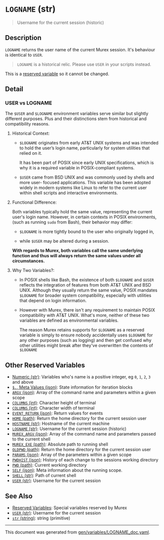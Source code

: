 # `LOGNAME` (str)

> Username for the current session (historic)

## Description

`LOGNAME` returns the user name of the current Murex session. It's behaviour is
identical to `USER`.

> `LOGNAME` is a historical relic. Please use `USER` in your scripts instead.

This is a [reserved variable](/docs/user-guide/reserved-vars.md) so it cannot be changed.

## Detail

### USER vs LOGNAME

The `$USER` and `$LOGNAME` environment variables serve similar but slightly
different purposes. Plus and their distinctions stem from historical and
compatibility reasons.

1. Historical Context:

   * `$LOGNAME` originates from early AT&T UNIX systems and was intended to
     hold the user’s login name, particularly for system utilities that relied
     on it.
     
     It has been part of POSIX since early UNIX specifications, which is why it
     is a required variable in POSIX-compliant systems.

   * `$USER` came from BSD UNIX and was commonly used by shells and more user-
     focused applications. This variable has been adopted widely in modern
     systems like Linux to refer to the current user within shell scripts and
     interactive environments.

2. Functional Difference:

   Both variables typically hold the same value, representing the current
   user's login name. However, in certain contexts in POSIX environments,
   (such as running `sudo` from Bash), their behavior may differ:
     
   * `$LOGNAME` is more tightly bound to the user who originally logged in,

   * while `$USER` may be altered during a session.

   **With regards to Murex, both variables call the same underlying function
   and thus will always return the same values under all circumstances.**
  
3. Why Two Variables?:

   * In POSIX shells like Bash, the existence of both `$LOGNAME` and `$USER`
     reflects the integration of features from both AT&T UNIX and BSD UNIX.
     Although they usually return the same value, POSIX mandates `$LOGNAME`
     for broader system compatibility, especially with utilities that depend
     on login information.

   * However with Murex, there isn't any requirement to maintain POSIX
     compatibility with AT&T UNIX. What's more, neither of these two variables
     are defined as environmental variables.

     The reason Murex retains supports for `$LOGNAME` as a reserved variable is
     simply to ensure nobody accidentally uses `$LOGNAME` for any other
     purposes (such as logging) and then get confused why other utilities might
     break after they've overwritten the contents of `$LOGNAME`

## Other Reserved Variables

* [Numeric (str)](../variables/numeric.md):
  Variables who's name is a positive integer, eg `0`, `1`, `2`, `3` and above
* [`$.`, Meta Values (json)](../variables/meta-values.md):
  State information for iteration blocks
* [`ARGV` (json)](../variables/argv.md):
  Array of the command name and parameters within a given scope
* [`COLUMNS` (int)](../variables/lines.md):
  Character height of terminal
* [`COLUMNS` (int)](../variables/columns.md):
  Character width of terminal
* [`EVENT_RETURN` (json)](../variables/event_return.md):
  Return values for events
* [`HOME` (path)](../variables/home.md):
  Return the home directory for the current session user
* [`HOSTNAME` (str)](../variables/hostname.md):
  Hostname of the current machine
* [`LOGNAME` (str)](../variables/logname.md):
  Username for the current session (historic)
* [`MUREX_ARGV` (json)](../variables/murex_argv.md):
  Array of the command name and parameters passed to the current shell
* [`MUREX_EXE` (path)](../variables/murex_exe.md):
  Absolute path to running shell
* [`OLDPWD` (path)](../variables/oldpwd.md):
  Return the home directory for the current session user
* [`PARAMS` (json)](../variables/params.md):
  Array of the parameters within a given scope
* [`PWDHIST` (json)](../variables/pwdhist.md):
  History of each change to the sessions working directory
* [`PWD` (path)](../variables/pwd.md):
  Current working directory
* [`SELF` (json)](../variables/self.md):
  Meta information about the running scope.
* [`SHELL` (str)](../variables/shell.md):
  Path of current shell
* [`USER` (str)](../variables/user.md):
  Username for the current session

## See Also

* [Reserved Variables](../user-guide/reserved-vars.md):
  Special variables reserved by Murex
* [`USER` (str)](../variables/user.md):
  Username for the current session
* [`str` (string)](../types/str.md):
  string (primitive)

<hr/>

This document was generated from [gen/variables/LOGNAME_doc.yaml](https://github.com/lmorg/murex/blob/master/gen/variables/LOGNAME_doc.yaml).